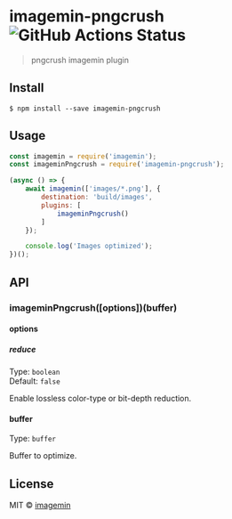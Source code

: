 # imagemin-pngcrush ![GitHub Actions Status](https://github.com/imagemin/imagemin-pngcrush/workflows/test/badge.svg?branch=master)

> pngcrush imagemin plugin


## Install

```
$ npm install --save imagemin-pngcrush
```


## Usage

```js
const imagemin = require('imagemin');
const imageminPngcrush = require('imagemin-pngcrush');

(async () => {
	await imagemin(['images/*.png'], {
		destination: 'build/images',
		plugins: [
			imageminPngcrush()
		]
	});

	console.log('Images optimized');
})();
```


## API

### imageminPngcrush([options])(buffer)

#### options

##### reduce

Type: `boolean`<br>
Default: `false`

Enable lossless color-type or bit-depth reduction.

#### buffer

Type: `buffer`

Buffer to optimize.


## License

MIT © [imagemin](https://github.com/imagemin)
